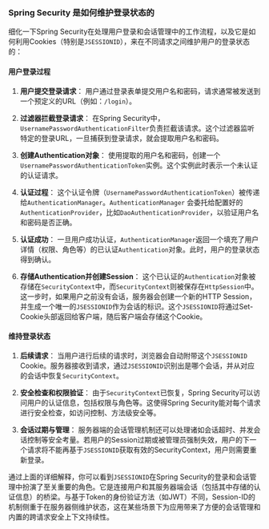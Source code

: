 ### Spring Security 是如何维护登录状态的

细化一下Spring Security在处理用户登录和会话管理中的工作流程，以及它是如何利用Cookies（特别是`JSESSIONID`），来在不同请求之间维护用户的登录状态的：

#### 用户登录过程

1. **用户提交登录请求**：
   用户通过登录表单提交用户名和密码，请求通常被发送到一个预定义的URL（例如：`/login`）。

2. **过滤器拦截登录请求**：
   在Spring Security中，`UsernamePasswordAuthenticationFilter`负责拦截该请求。这个过滤器监听特定的登录URL，一旦捕获到登录请求，就会提取用户名和密码。

3. **创建Authentication对象**：
   使用提取的用户名和密码，创建一个`UsernamePasswordAuthenticationToken`实例。这个实例此时表示一个未认证的认证请求。

4. **认证过程**：
   这个认证令牌（`UsernamePasswordAuthenticationToken`）被传递给`AuthenticationManager`。`AuthenticationManager`
   会委托给配置好的`AuthenticationProvider`，比如`DaoAuthenticationProvider`，以验证用户名和密码是否正确。

5. **认证成功**：
   一旦用户成功认证，`AuthenticationManager`返回一个填充了用户详情（权限、角色等）的已认证`Authentication`对象。此时，用户的登录状态得到确认。

6. **存储Authentication并创建Session**：
   这个已认证的`Authentication`对象被存储在`SecurityContext`中，而`SecurityContext`则被保存在`HttpSession`中。这一步时，如果用户之前没有会话，服务器会创建一个新的HTTP
   Session，并生成一个唯一的`JSESSIONID`作为会话的标识。这个`JSESSIONID`将通过Set-Cookie头部返回给客户端，随后客户端会存储这个Cookie。

#### 维持登录状态

1. **后续请求**：
   当用户进行后续的请求时，浏览器会自动附带这个`JSESSIONID` Cookie。服务器接收到请求，通过`JSESSIONID`识别出是哪个会话，并从对应的会话中恢复`SecurityContext`。

2. **安全检查和权限验证**：
   由于`SecurityContext`已恢复，Spring Security可以访问用户的认证信息，包括权限与角色等。这使得Spring Security能对每个请求进行安全检查，如访问控制、方法级安全等。

3. **会话过期与管理**：
   服务器端的会话管理机制还可以处理诸如会话超时、并发会话控制等安全考量。若用户的Session过期或被管理员强制失效，用户的下一个请求将不能再基于`JSESSIONID`获取有效的SecurityContext，用户则需要重新登录。

通过上面的详细解释，你可以看到`JSESSIONID`在Spring
Security的登录和会话管理中扮演了至关重要的角色。它是连接用户和其服务器端会话（包括其中存储的认证信息）的桥梁。与基于Token的身份验证方法（如JWT）不同，Session-ID的机制侧重于在服务器侧维护状态，这在某些场景下为应用带来了方便的会话管理和内置的跨请求安全上下文持续性。
